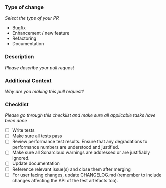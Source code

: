 ### Type of change

_Select the type of your PR_

- Bugfix
- Enhancement / new feature
- Refactoring
- Documentation

### Description

_Please describe your pull request_

### Additional Context

_Why are you making this pull request?_

### Checklist

_Please go through this checklist and make sure all applicable tasks have been done_

- [ ] Write tests
- [ ] Make sure all tests pass
- [ ] Review performance test results. Ensure that any degradations to performance numbers are understood and justified.
- [ ] Make sure all Sonarcloud warnings are addressed or are justifiably ignored.
- [ ] Update documentation
- [ ] Reference relevant issue(s) and close them after merging
- [ ] For user facing changes, update CHANGELOG.md (remember to include changes affecting the API of the test artefacts too).
